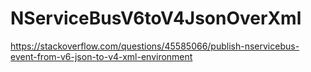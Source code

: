 # NServiceBusV6toV4JsonOverXml
https://stackoverflow.com/questions/45585066/publish-nservicebus-event-from-v6-json-to-v4-xml-environment
